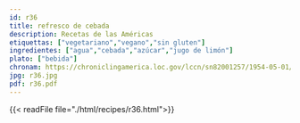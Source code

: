```yaml
---
id: r36
title: refresco de cebada
description: Recetas de las Américas
etiquettas: ["vegetariano","vegano","sin gluten"]
ingredientes: ["agua","cebada","azúcar","jugo de limón"]
plato: ["bebida"]
chronam: https://chroniclingamerica.loc.gov/lccn/sn82001257/1954-05-01/ed-1/seq-5/
jpg: r36.jpg
pdf: r36.pdf
---
```


{{< readFile file="./html/recipes/r36.html">}}
